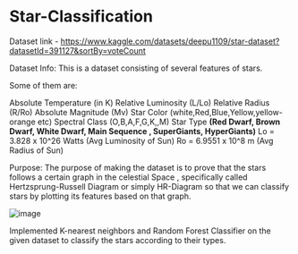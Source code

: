 # Star-Classification

Dataset link - https://www.kaggle.com/datasets/deepu1109/star-dataset?datasetId=391127&sortBy=voteCount

Dataset Info:
This is a dataset consisting of several features of stars.

Some of them are:

Absolute Temperature (in K)
Relative Luminosity (L/Lo)
Relative Radius (R/Ro)
Absolute Magnitude (Mv)
Star Color (white,Red,Blue,Yellow,yellow-orange etc)
Spectral Class (O,B,A,F,G,K,,M)
Star Type **(Red Dwarf, Brown Dwarf, White Dwarf, Main Sequence , SuperGiants, HyperGiants)**
Lo = 3.828 x 10^26 Watts (Avg Luminosity of Sun)
Ro = 6.9551 x 10^8 m (Avg Radius of Sun)

Purpose:
The purpose of making the dataset is to prove that the stars follows a certain graph in the celestial Space ,
specifically called Hertzsprung-Russell Diagram or simply HR-Diagram
so that we can classify stars by plotting its features based on that graph.

![image](https://github.com/yashar1908/Star-Classification/assets/73465642/b57d3126-c0c9-463c-9396-6aeee4bfe4c2)

Implemented K-nearest neighbors and Random Forest Classifier on the given dataset to classify the stars according to their types.
